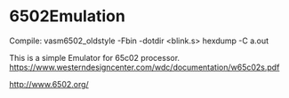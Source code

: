 ﻿# 6502Emulation
Compile:
vasm6502_oldstyle -Fbin -dotdir <blink.s>
hexdump -C a.out

This is a simple Emulator for 65c02 processor. https://www.westerndesigncenter.com/wdc/documentation/w65c02s.pdf


http://www.6502.org/
